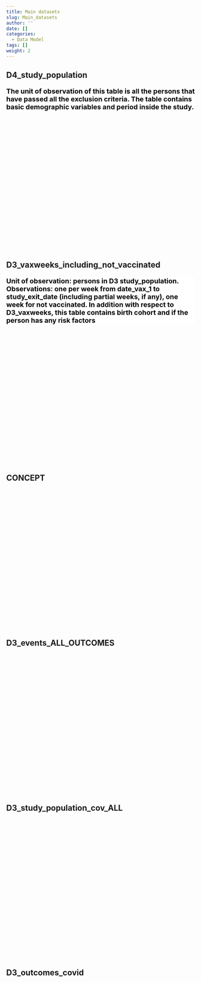 ```yaml
---
title: Main datasets
slug: Main_datasets
author: ''
date: []
categories:
  - Data Model
tags: []
weight: 2
---
```


<script src="{{< blogdown/postref >}}index.en_files/core-js/shim.min.js"></script>
<script src="{{< blogdown/postref >}}index.en_files/react/react.min.js"></script>
<script src="{{< blogdown/postref >}}index.en_files/react/react-dom.min.js"></script>
<script src="{{< blogdown/postref >}}index.en_files/reactwidget/react-tools.js"></script>
<script src="{{< blogdown/postref >}}index.en_files/htmlwidgets/htmlwidgets.js"></script>
<script src="{{< blogdown/postref >}}index.en_files/reactable-binding/reactable.js"></script>
## D4_study_population
<div align="center">
<h2 style="color:#000;background:#FFFFFF;text-align:left;font-size:18px;font-style:normal;font-weight:bold;text-decoration:;letter-spacing:px;word-spacing:px;text-transform:;text-shadow:;margin-top:20px;margin-right:0px;margin-bottom:0px;margin-left:0px">The unit of observation of this table is all the persons that have passed all the exclusion criteria. The table contains basic demographic variables and period inside the study.</h2>
<div id="htmlwidget-1" class="reactable html-widget" style="width:auto;height:300px;"></div>
<script type="application/json" data-for="htmlwidget-1">{"x":{"tag":{"name":"Reactable","attribs":{"data":{"Name":["person_id","sex","date_of_birth","date_of_death","study_entry_date","start_follow_up (start_lookback)","study_exit_date"],"Description":["unique person identifier","sex at instance creation","date of birth","date of death","date at which subject enters the study, maximum(01-01-2020, date_of_birth, op_start_date) periods, and inclusion criteria (for all 01-01-2020)","study_entry_date – 365 days","minimum between exit_spell_category ( overlapping spell), date of death, end of study period, and recommended end date or date_creation (both in cdm_source)"],"format":["character","character","date","date","date","date","date"],"vocabulary":["from cdm persons","from cdm persons","yyyymmdd","yyyymmdd","yyyymmdd","yyyymmdd","yyyymmdd"],"comments":[null,null,null,null,null,null,null]},"columns":[{"accessor":"Name","name":"Name","type":"character"},{"accessor":"Description","name":"Description","type":"character"},{"accessor":"format","name":"format","type":"character"},{"accessor":"vocabulary","name":"vocabulary","type":"character"},{"accessor":"comments","name":"comments","type":"logical"}],"sortable":false,"searchable":true,"defaultPageSize":7,"paginationType":"numbers","showPageInfo":true,"minRows":1,"highlight":true,"bordered":true,"striped":true,"style":{"maxWidth":650},"height":"300px","dataKey":"8936026cdf0e10e81990c8d760b6d255","key":"8936026cdf0e10e81990c8d760b6d255"},"children":[]},"class":"reactR_markup"},"evals":[],"jsHooks":[]}</script>
<br/>
<br/>
<br/>
<br/>
</div>

## D3_vaxweeks_including_not_vaccinated
<div align="center">
<h2 style="color:#000;background:#FFFFFF;text-align:left;font-size:18px;font-style:normal;font-weight:bold;text-decoration:;letter-spacing:px;word-spacing:px;text-transform:;text-shadow:;margin-top:20px;margin-right:0px;margin-bottom:0px;margin-left:0px">Unit of observation: persons in D3 study_population. Observations: one per week from date_vax_1 to study_exit_date (including partial weeks, if any), one week for not vaccinated. In addition with respect to D3_vaxweeks, this table contains birth cohort and if the person has any risk factors</h2>
<div id="htmlwidget-2" class="reactable html-widget" style="width:auto;height:300px;"></div>
<script type="application/json" data-for="htmlwidget-2">{"x":{"tag":{"name":"Reactable","attribs":{"data":{"Name":["person_id","start_date_of_period","end_date_of_period","Dose","week_fup","sex","type_vax","ageband_at_study_entry","riskfactor"],"Description":["unique person identifier","first date of this period of observation","last date of this period of observation, included",null,"Length in weeks of period",null,"type of vaccine","ageband at study_entry_date",null],"format":[null,"date","date","0 = no dose, 1= dose 1, 2= dose 2","integer","0 = Female, 1 = Male","Pfizer, Moderna, AstraZeneca, J&J","character","riskfactors + any_risk_factors"],"vocabulary":["from cdm persons",null,null,null,"<1 =’0-1’ <2 >1=’1-2’ etc",null,null,"0-4, 5-11, 12-17, 18-24, 25-29, 30-39, 40-49, 50-59, 60-69, 70-79, 80+",null],"comments":[null,null,null,null,null,null,null,null,null]},"columns":[{"accessor":"Name","name":"Name","type":"character"},{"accessor":"Description","name":"Description","type":"character"},{"accessor":"format","name":"format","type":"character"},{"accessor":"vocabulary","name":"vocabulary","type":"character"},{"accessor":"comments","name":"comments","type":"logical"}],"sortable":false,"searchable":true,"defaultPageSize":9,"paginationType":"numbers","showPageInfo":true,"minRows":1,"highlight":true,"bordered":true,"striped":true,"style":{"maxWidth":650},"height":"300px","dataKey":"22da324b49243e88a2b119aee5a6fb93","key":"22da324b49243e88a2b119aee5a6fb93"},"children":[]},"class":"reactR_markup"},"evals":[],"jsHooks":[]}</script>
<br/>
<br/>
<br/>
<br/>
</div>

## CONCEPT
<div align="center">
<div id="htmlwidget-3" class="reactable html-widget" style="width:auto;height:300px;"></div>
<script type="application/json" data-for="htmlwidget-3">{"x":{"tag":{"name":"Reactable","attribs":{"data":{"Name":["person_id","date","end_date_record","codvar","event_record_vocabulary","text_linked_to_event_code","event_free_text","present_on_admission","meaning_of_event","laterality_of_event","origin_of_event","visit_occurrence_id","Col","Table_cdm"],"Description":["unique person identifier",null,null,null,null,null,null,null,null,null,null,null,null,null],"format":["character",null,null,null,null,null,null,null,null,null,null,null,null,null],"vocabulary":["from cdm persons",null,null,null,null,null,null,null,null,null,null,null,null,null],"comments":[null,null,null,null,null,null,null,null,null,null,null,null,null,null]},"columns":[{"accessor":"Name","name":"Name","type":"character"},{"accessor":"Description","name":"Description","type":"character"},{"accessor":"format","name":"format","type":"character"},{"accessor":"vocabulary","name":"vocabulary","type":"character"},{"accessor":"comments","name":"comments","type":"logical"}],"sortable":false,"searchable":true,"defaultPageSize":14,"paginationType":"numbers","showPageInfo":true,"minRows":1,"highlight":true,"bordered":true,"striped":true,"style":{"maxWidth":650},"height":"300px","dataKey":"81aefbccbd114048a29bfb87d9993242","key":"81aefbccbd114048a29bfb87d9993242"},"children":[]},"class":"reactR_markup"},"evals":[],"jsHooks":[]}</script>
<br/>
<br/>
<br/>
<br/>
</div>

## D3_events_ALL_OUTCOMES
<div align="center">
<div id="htmlwidget-4" class="reactable html-widget" style="width:auto;height:300px;"></div>
<script type="application/json" data-for="htmlwidget-4">{"x":{"tag":{"name":"Reactable","attribs":{"data":{"Name":["person_id","name_event","date_event","code_first_event","meaning_of_first_event","coding_system_of_code_first_event"],"Description":["unique person identifier","narrow/broad",null,null,null,null],"format":["character",null,null,null,null,null],"vocabulary":["from cdm persons",null,null,null,null,null],"comments":[null,null,null,null,null,null]},"columns":[{"accessor":"Name","name":"Name","type":"character"},{"accessor":"Description","name":"Description","type":"character"},{"accessor":"format","name":"format","type":"character"},{"accessor":"vocabulary","name":"vocabulary","type":"character"},{"accessor":"comments","name":"comments","type":"logical"}],"sortable":false,"searchable":true,"defaultPageSize":6,"paginationType":"numbers","showPageInfo":true,"minRows":1,"highlight":true,"bordered":true,"striped":true,"style":{"maxWidth":650},"height":"300px","dataKey":"83caa57b43bec652befec9e515339525","key":"83caa57b43bec652befec9e515339525"},"children":[]},"class":"reactR_markup"},"evals":[],"jsHooks":[]}</script>
<br/>
<br/>
<br/>
<br/>
</div>

## D3_study_population_cov_ALL
<div align="center">
<div id="htmlwidget-5" class="reactable html-widget" style="width:auto;height:300px;"></div>
<script type="application/json" data-for="htmlwidget-5">{"x":{"tag":{"name":"Reactable","attribs":{"data":{"Name":["person_id","date_of_death","start_follow_up","date_of_birth","study_exit_date","sex","age_at_study_entry","year_at_study_entry","age_strata_at_study_entry","RISK_FACTOR_at_study_entry","study_entry_date","DP_RISK_FACTOR_at_study_entry","all_covariates_non_CONTR","RISK_FACTOR_either_DX_or_DP"],"Description":["unique person identifier",null,null,null,null,null,null,null,null,null,null,null,null,null],"format":["character",null,null,null,null,null,null,null,null,null,null,null,null,null],"vocabulary":["from cdm persons",null,null,null,null,null,null,null,null,null,null,null,null,null],"comments":[null,null,null,null,null,null,null,null,null,"For every risk factors excluding IMMUNOSUPPR and CONTRHYPERT",null,null,null,"For every risk factors excluding IMMUNOSUPPR and CONTRHYPERT"]},"columns":[{"accessor":"Name","name":"Name","type":"character"},{"accessor":"Description","name":"Description","type":"character"},{"accessor":"format","name":"format","type":"character"},{"accessor":"vocabulary","name":"vocabulary","type":"character"},{"accessor":"comments","name":"comments","type":"character"}],"sortable":false,"searchable":true,"defaultPageSize":14,"paginationType":"numbers","showPageInfo":true,"minRows":1,"highlight":true,"bordered":true,"striped":true,"style":{"maxWidth":650},"height":"300px","dataKey":"355cceec5fd1bb94d812b0efded6b70a","key":"355cceec5fd1bb94d812b0efded6b70a"},"children":[]},"class":"reactR_markup"},"evals":[],"jsHooks":[]}</script>
<br/>
<br/>
<br/>
<br/>
</div>

## D3_outcomes_covid
<div align="center">
<div id="htmlwidget-6" class="reactable html-widget" style="width:auto;height:300px;"></div>
<script type="application/json" data-for="htmlwidget-6">{"x":{"tag":{"name":"Reactable","attribs":{"data":{"Name":["person_id","name_event","date_event","origin_severity_level_covid"],"Description":["unique person identifier",null,null,null],"format":["character",null,null,null],"vocabulary":["from cdm persons",null,null,null],"comments":[null,null,null,null]},"columns":[{"accessor":"Name","name":"Name","type":"character"},{"accessor":"Description","name":"Description","type":"character"},{"accessor":"format","name":"format","type":"character"},{"accessor":"vocabulary","name":"vocabulary","type":"character"},{"accessor":"comments","name":"comments","type":"logical"}],"sortable":false,"searchable":true,"defaultPageSize":4,"paginationType":"numbers","showPageInfo":true,"minRows":1,"highlight":true,"bordered":true,"striped":true,"style":{"maxWidth":650},"height":"300px","dataKey":"f0912473707c9fab1ab8822e5b195720","key":"f0912473707c9fab1ab8822e5b195720"},"children":[]},"class":"reactR_markup"},"evals":[],"jsHooks":[]}</script>
<br/>
<br/>
<br/>
<br/>
</div>
